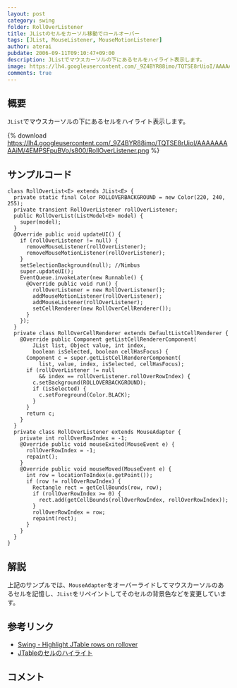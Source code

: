 ```yaml
---
layout: post
category: swing
folder: RollOverListener
title: JListのセルをカーソル移動でロールオーバー
tags: [JList, MouseListener, MouseMotionListener]
author: aterai
pubdate: 2006-09-11T09:10:47+09:00
description: JListでマウスカーソルの下にあるセルをハイライト表示します。
image: https://lh4.googleusercontent.com/_9Z4BYR88imo/TQTSE8rUioI/AAAAAAAAAiM/4EMPSFpuBVo/s800/RollOverListener.png
comments: true
---
```

## 概要
`JList`でマウスカーソルの下にあるセルをハイライト表示します。

{% download https://lh4.googleusercontent.com/_9Z4BYR88imo/TQTSE8rUioI/AAAAAAAAAiM/4EMPSFpuBVo/s800/RollOverListener.png %}

## サンプルコード
<pre class="prettyprint"><code>class RollOverList&lt;E&gt; extends JList&lt;E&gt; {
  private static final Color ROLLOVERBACKGROUND = new Color(220, 240, 255);
  private transient RollOverListener rollOverListener;
  public RollOverList(ListModel&lt;E&gt; model) {
    super(model);
  }
  @Override public void updateUI() {
    if (rollOverListener != null) {
      removeMouseListener(rollOverListener);
      removeMouseMotionListener(rollOverListener);
    }
    setSelectionBackground(null); //Nimbus
    super.updateUI();
    EventQueue.invokeLater(new Runnable() {
      @Override public void run() {
        rollOverListener = new RollOverListener();
        addMouseMotionListener(rollOverListener);
        addMouseListener(rollOverListener);
        setCellRenderer(new RollOverCellRenderer());
      }
    });
  }
  private class RollOverCellRenderer extends DefaultListCellRenderer {
    @Override public Component getListCellRendererComponent(
        JList list, Object value, int index,
        boolean isSelected, boolean cellHasFocus) {
      Component c = super.getListCellRendererComponent(
          list, value, index, isSelected, cellHasFocus);
      if (rollOverListener != null
          &amp;&amp; index == rollOverListener.rollOverRowIndex) {
        c.setBackground(ROLLOVERBACKGROUND);
        if (isSelected) {
          c.setForeground(Color.BLACK);
        }
      }
      return c;
    }
  }
  private class RollOverListener extends MouseAdapter {
    private int rollOverRowIndex = -1;
    @Override public void mouseExited(MouseEvent e) {
      rollOverRowIndex = -1;
      repaint();
    }
    @Override public void mouseMoved(MouseEvent e) {
      int row = locationToIndex(e.getPoint());
      if (row != rollOverRowIndex) {
        Rectangle rect = getCellBounds(row, row);
        if (rollOverRowIndex &gt;= 0) {
          rect.add(getCellBounds(rollOverRowIndex, rollOverRowIndex));
        }
        rollOverRowIndex = row;
        repaint(rect);
      }
    }
  }
}
</code></pre>

## 解説
上記のサンプルでは、`MouseAdapter`をオーバーライドしてマウスカーソルのあるセルを記憶し、`JList`をリペイントしてそのセルの背景色などを変更しています。

## 参考リンク
- [Swing - Highlight JTable rows on rollover](https://community.oracle.com/thread/1389010)
- [JTableのセルのハイライト](http://ateraimemo.com/Swing/CellHighlight.html)

<!-- dummy comment line for breaking list -->

## コメント
